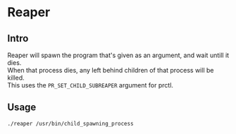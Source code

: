 # Reaper

## Intro
Reaper will spawn the program that's given as an argument, and wait untill it dies.  
When that process dies, any left behind children of that process will be killed.  
This uses the `PR_SET_CHILD_SUBREAPER` argument for prctl.

## Usage

```./reaper /usr/bin/child_spawning_process```
